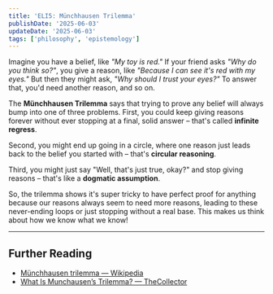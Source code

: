 ```yaml
---
title: 'ELI5: Münchhausen Trilemma'
publishDate: '2025-06-03'
updateDate: '2025-06-03'
tags: ['philosophy', 'epistemology']
---
```


Imagine you have a belief, like _"My toy is red."_ If your friend asks _"Why do you think so?"_, you give a reason, like _"Because I can see it's red with my eyes."_ But then they might ask, _"Why should I trust your eyes?"_ To answer that, you'd need another reason, and so on.

The **Münchhausen Trilemma** says that trying to prove any belief will always bump into one of three problems. First, you could keep giving reasons forever without ever stopping at a final, solid answer – that's called **infinite regress**.

Second, you might end up going in a circle, where one reason just leads back to the belief you started with – that's **circular reasoning**.

Third, you might just say "Well, that's just true, okay?" and stop giving reasons – that's like a **dogmatic assumption**.

So, the trilemma shows it's super tricky to have perfect proof for anything because our reasons always seem to need more reasons, leading to these never-ending loops or just stopping without a real base. This makes us think about how we know what we know!

---

## Further Reading

- [Münchhausen trilemma — Wikipedia](https://en.wikipedia.org/wiki/Experience_machine)
- [What Is Munchausen’s Trilemma? — TheCollector](https://www.thecollector.com/what-is-munchausen-trilemma/)

